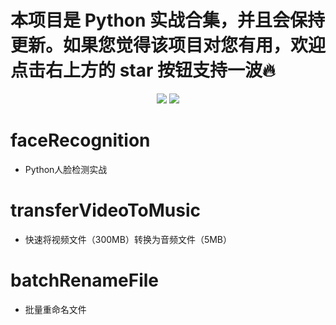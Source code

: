 

# 本项目是 Python 实战合集，并且会保持更新。如果您觉得该项目对您有用，欢迎点击右上方的 star 按钮支持一波:fire:

<div align="center">
    <a href="https://gitstar-ranking.com/repositories"> <img src="https://badgen.net/badge/GitHub/meteorsh?icon=github&color=4ab8a1"></a>
    <a href="https://blog.csdn.net/qq_43827595"> <img src="https://badgen.net/badge/MyBlog/link?icon=apple&color=2393a1"></a>
</div>

# faceRecognition
- Python人脸检测实战

# transferVideoToMusic
- 快速将视频文件（300MB）转换为音频文件（5MB）


# batchRenameFile
- 批量重命名文件